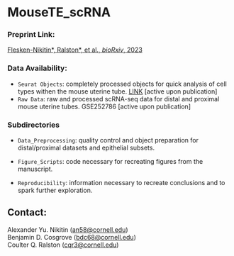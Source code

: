 # MouseTE_scRNA

### Preprint Link:
[Flesken-Nikitin*, Ralston*, et al., _bioRxiv_, 2023](https://doi.org/10.1101/2023.12.12.571315)

### Data Availability:
+  `Seurat Objects`: completely processed objects for quick analysis of cell types withen the mouse uterine tube. [LINK](https://doi.org/10.5061/dryad.4mw6m90hm) [active upon publication]
+  `Raw Data`: raw and processed scRNA-seq data for distal and proximal mouse uterine tubes. GSE252786 [active upon publication]

### Subdirectories
+ `Data_Preprocessing`: quality control and object preparation for distal/proximal datasets and epithelial subsets.

+ `Figure_Scripts`: code necessary for recreating figures from the manuscript.

+ `Reproducibility`: information necessary to recreate conclusions and to spark further exploration.

## Contact:
Alexander Yu. Nikitin (an58@cornell.edu) <br>
Benjamin D. Cosgrove (bdc68@cornell.edu) <br>
Coulter Q. Ralston (cqr3@cornell.edu) <br>
